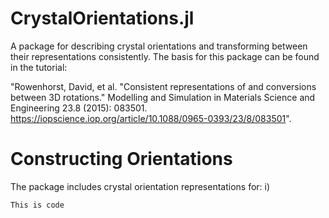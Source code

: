 # CrystalOrientations.jl
A package for describing crystal orientations and transforming between their representations consistently. The basis for this package can be found in the tutorial:

"Rowenhorst, David, et al. "Consistent representations of and conversions between 3D rotations." Modelling and Simulation in Materials Science and Engineering 23.8 (2015): 083501. https://iopscience.iop.org/article/10.1088/0965-0393/23/8/083501". 

# Constructing Orientations 
The package includes crystal orientation representations for: 
i) 

`This is code`
